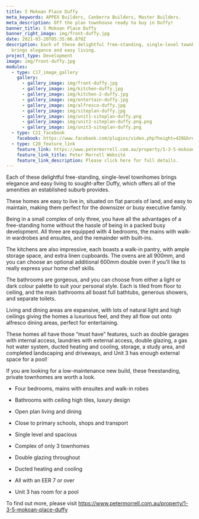 ```yaml
---
title: 5 Mokoan Place Duffy
meta_keywords: APPEX Builders, Canberra Builders, Master Builders.
meta_description: Off the plan townhouse ready to buy in Duffy!
banner_title: 5 Mokoan Place Duffy
banner_right_image: img/front-duffy.jpg
date: 2021-03-20T05:35:06.878Z
description: Each of these delightful free-standing, single-level townhomes
  brings elegance and easy living.
project_type: Development
image: img/front-duffy.jpg
modules:
  - type: C17_image_gallery
    gallery:
      - gallery_image: img/front-duffy.jpg
      - gallery_image: img/kitchen-duffy.jpg
      - gallery_image: img/kitchen-2-duffy.jpg
      - gallery_image: img/entertain-duffy.jpg
      - gallery_image: img/alfresco-duffy.jpg
      - gallery_image: img/siteplan-duffy.jpg
      - gallery_image: img/unit1-siteplan-duffy.png
      - gallery_image: img/unit2-siteplan-duffy.png.png
      - gallery_image: img/unit3-siteplan-duffy.png
  - type: C21_facebook
    facebook: https://www.facebook.com/plugins/video.php?height=420&href=https%3A%2F%2Fwww.facebook.com%2Fpetermorrellcanberra%2Fvideos%2F338542794245940%2F&show_text=false&width=560
  - type: C20_feature_link
    feature_link: https://www.petermorrell.com.au/property/1-3-5-mokoan-place-duffy
    feature_link_title: Peter Morrell Website
    feature_link_description: Please click here for full details.
---
```

Each of these delightful free-standing, single-level townhomes brings elegance and easy living to sought-after Duffy, which offers all of the amenities an established suburb provides.

These homes are easy to live in, situated on flat parcels of land, and easy to maintain, making them perfect for the downsizer or busy executive family.

Being in a small complex of only three, you have all the advantages of a free-standing home without the hassle of being in a packed busy development. All three are equipped with 4 bedrooms, the mains with walk-in wardrobes and ensuites, and the remainder with built-ins.

The kitchens are also impressive, each boasts a walk-in pantry, with ample storage space, and extra linen cupboards. The ovens are all 900mm, and you can choose an optional additional 600mm double oven if you’ll like to really express your home chef skills.

The bathrooms are gorgeous, and you can choose from either a light or dark colour palette to suit your personal style. Each is tiled from floor to ceiling, and the main bathrooms all boast full bathtubs, generous showers, and separate toilets.

Living and dining areas are expansive, with lots of natural light and high ceilings giving the homes a luxurious feel, and they all flow out onto alfresco dining areas, perfect for entertaining.

These homes all have those “must have” features, such as double garages with internal access, laundries with external access, double glazing, a gas hot water system, ducted heating and cooling, storage, a study area, and completed landscaping and driveways, and Unit 3 has enough external space for a pool!

If you are looking for a low-maintenance new build, these freestanding, private townhomes are worth a look.

* Four bedrooms, mains with ensuites and walk-in robes

* Bathrooms with ceiling high tiles, luxury design
* Open plan living and dining
* Close to primary schools, shops and transport
* Single level and spacious
* Complex of only 3 townhomes
* Double glazing throughout
* Ducted heating and cooling
* All with an EER 7 or over
* Unit 3 has room for a pool

To find out more, please visit <https://www.petermorrell.com.au/property/1-3-5-mokoan-place-duffy>